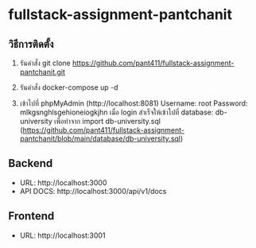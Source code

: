 # fullstack-assignment-pantchanit

## วิธีการติดตั้ง

1. รันคำสั่ง git clone https://github.com/pant411/fullstack-assignment-pantchanit.git 

2.	รันคำสั่ง docker-compose up -d
3.	เข้าไปที่ phpMyAdmin (http://localhost:8081) 
    Username: root
    Password: mlkgsnghlsgehioneiogkjhn
    เมื่อ login สำเร็จให้เข้าไปที่ database: db-university เพื่อทำจาก import db-university.sql (https://github.com/pant411/fullstack-assignment-pantchanit/blob/main/database/db-university.sql) 

## Backend
- URL: http://localhost:3000
- API DOCS: http://localhost:3000/api/v1/docs

## Frontend
- URL: http://localhost:3001